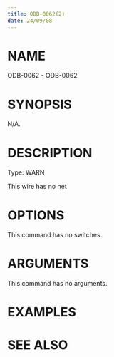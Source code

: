```yaml
---
title: ODB-0062(2)
date: 24/09/08
---
```


# NAME

ODB-0062 - ODB-0062

# SYNOPSIS

N/A.

# DESCRIPTION

Type: WARN

This wire has no net

# OPTIONS

This command has no switches.

# ARGUMENTS

This command has no arguments.

# EXAMPLES

# SEE ALSO
